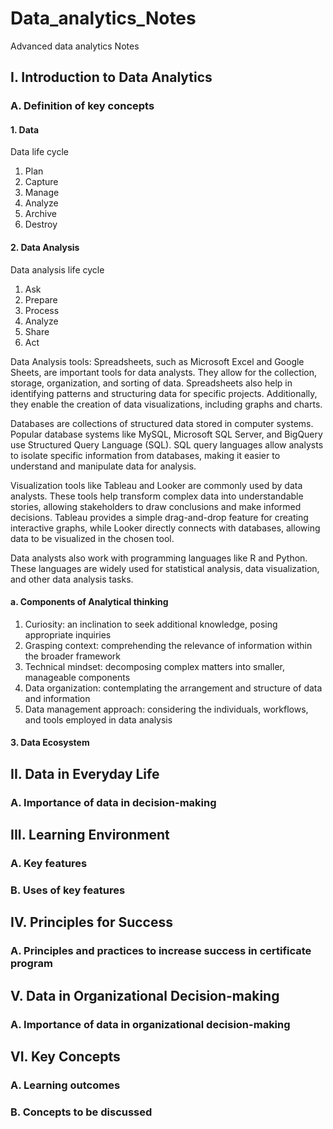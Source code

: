 # Data_analytics_Notes
Advanced data analytics Notes


## I. Introduction to Data Analytics
### A. Definition of key concepts
#### 1. Data
Data life cycle 
1. Plan 
2. Capture
3. Manage
4. Analyze
5. Archive
6. Destroy

#### 2. Data Analysis
Data analysis life cycle 
1. Ask
2. Prepare
3. Process
4. Analyze
5. Share
6. Act


Data Analysis tools:
Spreadsheets, such as Microsoft Excel and Google Sheets, are important tools for data analysts. They allow for the collection, storage, organization, and sorting of data. Spreadsheets also help in identifying patterns and structuring data for specific projects. Additionally, they enable the creation of data visualizations, including graphs and charts.

Databases are collections of structured data stored in computer systems. Popular database systems like MySQL, Microsoft SQL Server, and BigQuery use Structured Query Language (SQL). SQL query languages allow analysts to isolate specific information from databases, making it easier to understand and manipulate data for analysis.

Visualization tools like Tableau and Looker are commonly used by data analysts. These tools help transform complex data into understandable stories, allowing stakeholders to draw conclusions and make informed decisions. Tableau provides a simple drag-and-drop feature for creating interactive graphs, while Looker directly connects with databases, allowing data to be visualized in the chosen tool.

Data analysts also work with programming languages like R and Python. These languages are widely used for statistical analysis, data visualization, and other data analysis tasks.
#### a. Components of Analytical thinking

1. Curiosity: an inclination to seek additional knowledge, posing appropriate inquiries
2. Grasping context: comprehending the relevance of information within the broader framework
3. Technical mindset: decomposing complex matters into smaller, manageable components
4. Data organization: contemplating the arrangement and structure of data and information
5. Data management approach: considering the individuals, workflows, and tools employed in data analysis

#### 3. Data Ecosystem

## II. Data in Everyday Life
### A. Importance of data in decision-making

## III. Learning Environment
### A. Key features
### B. Uses of key features

## IV. Principles for Success
### A. Principles and practices to increase success in certificate program

## V. Data in Organizational Decision-making
### A. Importance of data in organizational decision-making

## VI. Key Concepts 
### A. Learning outcomes
### B. Concepts to be discussed
